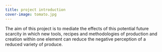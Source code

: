 ```yaml
---
title: project introduction
cover-image: tomato.jpg
---
```


The aim of this project is to mediate the effects of this potential future scarcity in which new tools, recipes and methodologies of production and creation within one element can reduce the negative perception of a reduced variety of produce.
